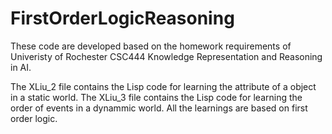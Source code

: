 # FirstOrderLogicReasoning
These code are developed based on the homework requirements of Univeristy of Rochester CSC444 Knowledge Representation and Reasoning in AI. 

The XLiu_2 file contains the Lisp code for learning the attribute of a object in a static world. The XLiu_3 file contains the Lisp code for learning the order of events in a dynammic world.
All the learnings are based on first order logic.
